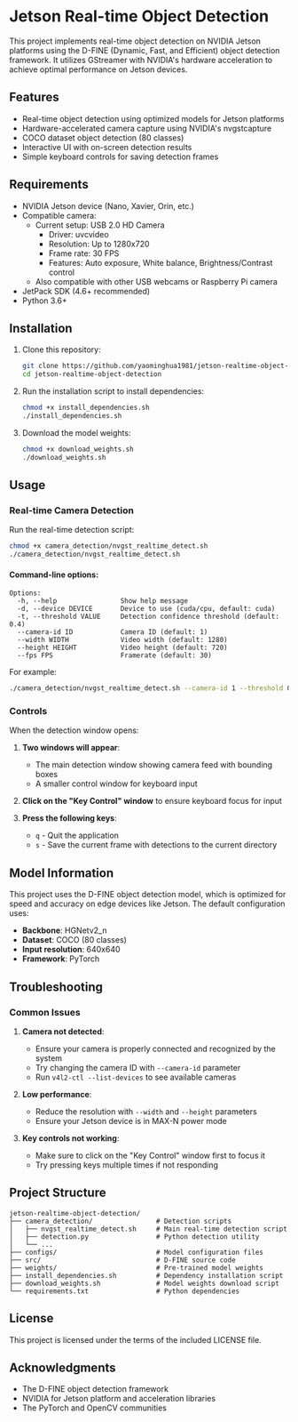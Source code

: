 # Jetson Real-time Object Detection

This project implements real-time object detection on NVIDIA Jetson platforms using the D-FINE (Dynamic, Fast, and Efficient) object detection framework. It utilizes GStreamer with NVIDIA's hardware acceleration to achieve optimal performance on Jetson devices.

## Features

- Real-time object detection using optimized models for Jetson platforms
- Hardware-accelerated camera capture using NVIDIA's nvgstcapture
- COCO dataset object detection (80 classes)
- Interactive UI with on-screen detection results
- Simple keyboard controls for saving detection frames

## Requirements

- NVIDIA Jetson device (Nano, Xavier, Orin, etc.)
- Compatible camera:
  - Current setup: USB 2.0 HD Camera
    - Driver: uvcvideo
    - Resolution: Up to 1280x720
    - Frame rate: 30 FPS
    - Features: Auto exposure, White balance, Brightness/Contrast control
  - Also compatible with other USB webcams or Raspberry Pi camera
- JetPack SDK (4.6+ recommended)
- Python 3.6+

## Installation

1. Clone this repository:
   ```bash
   git clone https://github.com/yaominghua1981/jetson-realtime-object-detection.git
   cd jetson-realtime-object-detection
   ```

2. Run the installation script to install dependencies:
   ```bash
   chmod +x install_dependencies.sh
   ./install_dependencies.sh
   ```

3. Download the model weights:
   ```bash
   chmod +x download_weights.sh
   ./download_weights.sh
   ```

## Usage

### Real-time Camera Detection

Run the real-time detection script:

```bash
chmod +x camera_detection/nvgst_realtime_detect.sh
./camera_detection/nvgst_realtime_detect.sh
```

#### Command-line options:

```
Options:
  -h, --help                Show help message
  -d, --device DEVICE       Device to use (cuda/cpu, default: cuda)
  -t, --threshold VALUE     Detection confidence threshold (default: 0.4)
  --camera-id ID            Camera ID (default: 1)
  --width WIDTH             Video width (default: 1280)
  --height HEIGHT           Video height (default: 720)
  --fps FPS                 Framerate (default: 30)
```

For example:
```bash
./camera_detection/nvgst_realtime_detect.sh --camera-id 1 --threshold 0.6
```

### Controls

When the detection window opens:

1. **Two windows will appear**:
   - The main detection window showing camera feed with bounding boxes
   - A smaller control window for keyboard input

2. **Click on the "Key Control" window** to ensure keyboard focus for input

3. **Press the following keys**:
   - `q` - Quit the application
   - `s` - Save the current frame with detections to the current directory

## Model Information

This project uses the D-FINE object detection model, which is optimized for speed and accuracy on edge devices like Jetson. The default configuration uses:

- **Backbone**: HGNetv2_n
- **Dataset**: COCO (80 classes)
- **Input resolution**: 640x640
- **Framework**: PyTorch

## Troubleshooting

### Common Issues

1. **Camera not detected**:
   - Ensure your camera is properly connected and recognized by the system
   - Try changing the camera ID with `--camera-id` parameter
   - Run `v4l2-ctl --list-devices` to see available cameras

2. **Low performance**:
   - Reduce the resolution with `--width` and `--height` parameters
   - Ensure your Jetson device is in MAX-N power mode

3. **Key controls not working**:
   - Make sure to click on the "Key Control" window first to focus it
   - Try pressing keys multiple times if not responding

## Project Structure

```
jetson-realtime-object-detection/
├── camera_detection/                # Detection scripts
│   ├── nvgst_realtime_detect.sh     # Main real-time detection script
│   ├── detection.py                 # Python detection utility
│   └── ...
├── configs/                         # Model configuration files
├── src/                             # D-FINE source code
├── weights/                         # Pre-trained model weights
├── install_dependencies.sh          # Dependency installation script
├── download_weights.sh              # Model weights download script
└── requirements.txt                 # Python dependencies
```

## License

This project is licensed under the terms of the included LICENSE file.

## Acknowledgments

- The D-FINE object detection framework
- NVIDIA for Jetson platform and acceleration libraries
- The PyTorch and OpenCV communities 